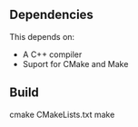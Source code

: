 Dependencies
------------
This depends on:
- A C++ compiler
- Suport for CMake and Make

Build
-----

cmake CMakeLists.txt
make
